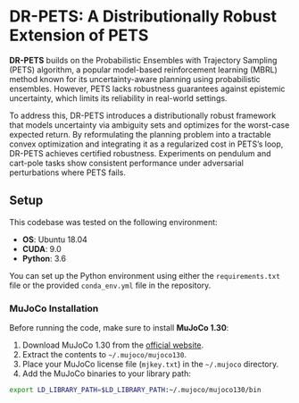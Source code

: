 # DR-PETS: A Distributionally Robust Extension of PETS

**DR-PETS** builds on the Probabilistic Ensembles with Trajectory Sampling (PETS) algorithm, a popular model-based reinforcement learning (MBRL) method known for its uncertainty-aware planning using probabilistic ensembles. However, PETS lacks robustness guarantees against epistemic uncertainty, which limits its reliability in real-world settings.

To address this, DR-PETS introduces a distributionally robust framework that models uncertainty via ambiguity sets and optimizes for the worst-case expected return. By reformulating the planning problem into a tractable convex optimization and integrating it as a regularized cost in PETS’s loop, DR-PETS achieves certified robustness. Experiments on pendulum and cart-pole tasks show consistent performance under adversarial perturbations where PETS fails.

## Setup

This codebase was tested on the following environment:
- **OS**: Ubuntu 18.04  
- **CUDA**: 9.0  
- **Python**: 3.6

You can set up the Python environment using either the `requirements.txt` file or the provided `conda_env.yml` file in the repository.

### MuJoCo Installation

Before running the code, make sure to install **MuJoCo 1.30**:

1. Download MuJoCo 1.30 from the [official website](https://www.roboti.us/index.html).
2. Extract the contents to `~/.mujoco/mujoco130`.
3. Place your MuJoCo license file (`mjkey.txt`) in the `~/.mujoco` directory.
4. Add the MuJoCo binaries to your library path:

```bash
export LD_LIBRARY_PATH=$LD_LIBRARY_PATH:~/.mujoco/mujoco130/bin

